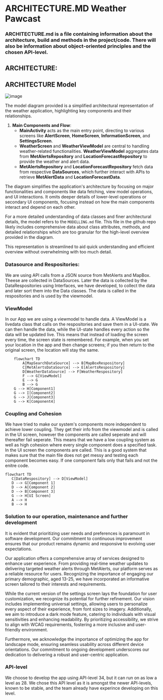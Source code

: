 
# ARCHITECTURE.MD Weather Pawcast
### ARCHITECTURE.md is a file containing information about the architecture, build and methods in the project/code. There will also be information about object-oriented principles and the chosen API-level.

## ARCHITECTURE:

## ARCHITECTURE Model
![image](https://media.github.uio.no/user/8084/files/2099c9e9-31d0-4cc3-9689-919338d4dbbb)

The model diagram provided is a simplified architectural representation of the weather application, highlighting key components and their relationships.

1. **Main Components and Flow**:
   - **MainActivity** acts as the main entry point, directing to various screens like **AlertScreen**, **HomeScreen**, **InformationScreen**, and **SettingsScreen**.
   - **WeatherScreen** and **WeatherViewModel** are central to handling weather-related functionalities. **WeatherViewModel** aggregates data from **MetAlertsRepository** and **LocationForecastRepository** to provide the weather and alert data.
   - **MetAlertsRepository** and **LocationForecastRepository** fetch data from respective **DataSources**, which further interact with APIs to retrieve **MetAlertData** and **LocationForecastData**.


The diagram simplifies the application's architecture by focusing on major functionalities and components like data fetching, view model operations, and UI interactions. It omits deeper details of lower-level operations or secondary UI components, focusing instead on how the main components interact and depend on each other.

For a more detailed understanding of data classes and finer architectural details, the model refers to the `MODELLING.md` file. This file in the github repo likely includes comprehensive data about class attributes, methods, and detailed relationships which are too granular for the high-level overview provided in the diagram. 

This representation is streamlined to aid quick understanding and efficient overview without overwhelming with too much detail.


### Datasource and Respositories:
We are using API calls from a JSON source from MetAlerts and MapBox. Theese are collected in DataSources. Later the data is collected by the DataRespositories using Interfaces, we have developed, to collect the data and later sort them into the Data classes. The data is called in the respositories and is used by the viewmodel. 

### ViewModel
In our App we are using a viewmodel to handle data. A ViewModel is a livedata class that calls on the respositories and save them in a UI-state. We can then handle the data, while the UI-state handles every action so the data will be updated live. This means that instead of loading the screen every time, the screen state is remembered. For example, when you set your location in the app and then change screens; if you then return to the original screen, the location will stay the same.

```mermaid
    flowchart TD
        A[MapSearchDataSource] --> B[MapBoxRespository]
        C[MetAlertsDataSource] --> E[AlertsRespository]
        D[WeatherDataSource] --> F[WeatherRespository]
        F --> G[ViewModel]
        E --> G
        B --> G
    G --> H[Component1]
    G --> I[Component2]
    G --> J[Component3]
    G --> K[Component4]  
```

### Coupling and Cohesion
We have tried to make our system's components more independent to achieve lower coupling. They get their info from the viewmodel and is called in the UI screen, however the components are called seperate and will thereafter fail seperate. This means that we have a low coupling system as well as high cohesion where every single component does a specified task. In the UI screen the components are called. This is a good system that makes sure that the main file does not get messy and testing each component becomes easy. If one component fails only that fails and not the enitre code.
 ```mermaid
flowchart TD
    C[DataRespository] --> D[ViewModel]
    D --> G[Component 1]
    D --> A[Component 2]
    D --> B[Component 3]
    G --> H[UI Screen]
    A --> H
    B --> H
```
### Solution to our operation, maintenance and further development

It is evident that prioritizing user needs and preferences is paramount in software development. Our commitment to continuous improvement ensures that our product remains dynamic and responsive to evolving user expectations.

Our application offers a comprehensive array of services designed to enhance user experience. From providing real-time weather updates to delivering targeted weather alerts through MetAlerts, our platform serves as a reliable resource for users. Recognizing the importance of engaging our primary demographic, aged 13-25, we have incorporated an informative screen tailored to their interests and requirements.

While the current version of the settings screen lays the foundation for user customization, we recognize its potential for further refinement. Our vision includes implementing universal settings, allowing users to personalize every aspect of their experience, from font sizes to imagery. Additionally, we aim to introduce a dark mode feature, catering to individuals with visual sensitivities and enhancing readability. By prioritizing accessibility, we strive to align with WCAG requirements, fostering a more inclusive and user-friendly environment.

Furthermore, we acknowledge the importance of optimizing the app for landscape mode, ensuring seamless usability across different device orientations. Our commitment to ongoing development underscores our dedication to delivering a robust and user-centric application.

### API-level
We choose to develop the app using API-level 34, but it can run on as low a level as 28. We chose this API level as it is amongst the newer API-levels, known to be stable, and the team already have experince developing on this level.



